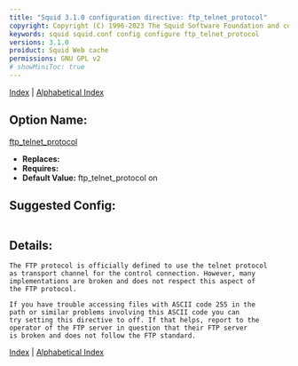 ```yaml
---
title: "Squid 3.1.0 configuration directive: ftp_telnet_protocol"
copyright: Copyright (C) 1996-2023 The Squid Software Foundation and contributors
keywords: squid squid.conf config configure ftp_telnet_protocol
versions: 3.1.0
proiduct: Squid Web cache
permissions: GNU GPL v2
# showMiniToc: true
---
```

[Index](index#toc_ftp_telnet_protocol) | [Alphabetical Index](index_all#toc_ftp_telnet_protocol)

## Option Name:
[ftp_telnet_protocol](#ftp_telnet_protocol)
 * **Replaces:** 
 * **Requires:** 
 * **Default Value:** ftp_telnet_protocol on


## Suggested Config:
```plaintext

```

## Details:

	The FTP protocol is officially defined to use the telnet protocol
	as transport channel for the control connection. However, many
	implementations are broken and does not respect this aspect of
	the FTP protocol.

	If you have trouble accessing files with ASCII code 255 in the
	path or similar problems involving this ASCII code you can
	try setting this directive to off. If that helps, report to the
	operator of the FTP server in question that their FTP server
	is broken and does not follow the FTP standard.



[Index](index#toc_ftp_telnet_protocol) | [Alphabetical Index](index_all#toc_ftp_telnet_protocol)

